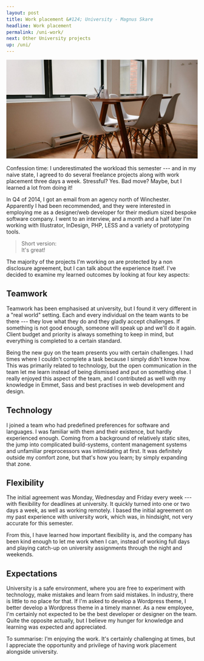 ```yaml
---
layout: post
title: Work placement &#124; University - Magnus Skare
headline: Work placement
permalink: /uni-work/
next: Other University projects
up: /uni/
---
```


<img src="../img/assets/office.jpg" alt="Work placement" class="wide cover">

Confession time: I underestimated the workload this semester --- and in my naive state, I agreed to do several freelance projects along with work placement three days a week. Stressful? Yes. Bad move? Maybe, but I learned a lot from doing it!

In Q4 of 2014, I got an email from an agency north of Winchester. Apparently I had been recommended, and they were interested in employing me as a designer/web developer for their medium sized bespoke software company. I went to an interview, and a month and a half later I'm working with Illustrator, InDesign, PHP, LESS and a variety of prototyping tools.

<blockquote class="entry">
	<p>Short version:<br>It's great!</p>
</blockquote>

The majority of the projects I'm working on are protected by a non disclosure agreement, but I can talk about the experience itself. I've decided to examine my learned outcomes by looking at four key aspects:

## Teamwork

Teamwork has been emphasised at university, but I found it very different in a "real world" setting. Each and every individual on the team wants to be there --- they love what they do and they gladly accept challenges. If something is not good enough, someone will speak up and we'll do it again. Client budget and priority is always something to keep in mind, but everything is completed to a certain standard.

Being the new guy on the team presents you with certain challenges. I had times where I couldn't complete a task because I simply didn't know how. This was primarily related to technology, but the open communication in the team let me learn instead of being dismissed and put on something else. I really enjoyed this aspect of the team, and I contributed as well with my knowledge in Emmet, Sass and best practises in web development and design.

## Technology

I joined a team who had predefined preferences for software and languages. I was familiar with them and their existence, but hardly experienced enough. Coming from a background of relatively static sites, the jump into complicated build-systems, content management systems and unfamiliar preprocessors was intimidating at first. It was definitely outside my comfort zone, but that's how you learn; by simply expanding that zone.

## Flexibility

The initial agreement was Monday, Wednesday and Friday every week --- with flexibility for deadlines at university. It quickly turned into one or two days a week, as well as working remotely. I based the initial agreement on my past experience with university work, which was, in hindsight, not very accurate for this semester.

From this, I have learned how important flexibility is, and the company has been kind enough to let me work when I can, instead of working full days and playing catch-up on university assignments through the night and weekends.

## Expectations

University is a safe environment, where you are free to experiment with technology, make mistakes and learn from said mistakes. In industry, there is little to no place for that. If I'm asked to develop a Wordpress theme, I better develop a Wordpress theme in a timely manner. As a new employee, I'm certainly not expected to be the best developer or designer on the team. Quite the opposite actually, but I believe my hunger for knowledge and learning was expected and appreciated.

To summarise: I'm enjoying the work. It's certainly challenging at times, but I appreciate the opportunity and privilege of having work placement alongside university.


